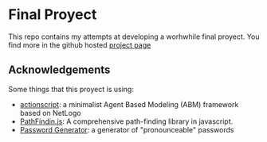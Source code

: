 # Final Proyect
This repo contains my attempts at developing a worhwhile final proyect. You find more in the github hosted [project page](http://rellikiox.github.io/FRP/)


## Acknowledgements
Some things that this proyect is using:
* [actionscript](https://github.com/backspaces/agentscript): a minimalist Agent Based Modeling (ABM) framework based on NetLogo
* [PathFindin.js](https://github.com/qiao/PathFinding.js): A comprehensive path-finding library in javascript.
* [Password Generator](http://www.multicians.org/thvv/gpw-js.html): a generator of "pronounceable" passwords
